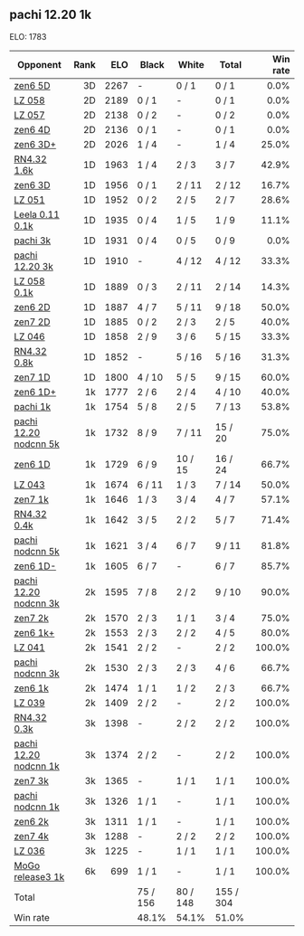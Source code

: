 ## pachi 12.20 1k ##

ELO: 1783

Opponent | Rank | ELO | Black | White | Total | Win rate
---------|-----:|----:|-------|-------|-------|-------:
[zen6 5D](zen6%205D.md) | 3D | 2267 | - | 0 / 1 | 0 / 1 | 0.0%
[LZ 058](LZ%20058.md) | 2D | 2189 | 0 / 1 | - | 0 / 1 | 0.0%
[LZ 057](LZ%20057.md) | 2D | 2138 | 0 / 2 | - | 0 / 2 | 0.0%
[zen6 4D](zen6%204D.md) | 2D | 2136 | 0 / 1 | - | 0 / 1 | 0.0%
[zen6 3D+](zen6%203D+.md) | 2D | 2026 | 1 / 4 | - | 1 / 4 | 25.0%
[RN4.32 1.6k](RN4.32%201.6k.md) | 1D | 1963 | 1 / 4 | 2 / 3 | 3 / 7 | 42.9%
[zen6 3D](zen6%203D.md) | 1D | 1956 | 0 / 1 | 2 / 11 | 2 / 12 | 16.7%
[LZ 051](LZ%20051.md) | 1D | 1952 | 0 / 2 | 2 / 5 | 2 / 7 | 28.6%
[Leela 0.11 0.1k](Leela%200.11%200.1k.md) | 1D | 1935 | 0 / 4 | 1 / 5 | 1 / 9 | 11.1%
[pachi 3k](pachi%203k.md) | 1D | 1931 | 0 / 4 | 0 / 5 | 0 / 9 | 0.0%
[pachi 12.20 3k](pachi%2012.20%203k.md) | 1D | 1910 | - | 4 / 12 | 4 / 12 | 33.3%
[LZ 058 0.1k](LZ%20058%200.1k.md) | 1D | 1889 | 0 / 3 | 2 / 11 | 2 / 14 | 14.3%
[zen6 2D](zen6%202D.md) | 1D | 1887 | 4 / 7 | 5 / 11 | 9 / 18 | 50.0%
[zen7 2D](zen7%202D.md) | 1D | 1885 | 0 / 2 | 2 / 3 | 2 / 5 | 40.0%
[LZ 046](LZ%20046.md) | 1D | 1858 | 2 / 9 | 3 / 6 | 5 / 15 | 33.3%
[RN4.32 0.8k](RN4.32%200.8k.md) | 1D | 1852 | - | 5 / 16 | 5 / 16 | 31.3%
[zen7 1D](zen7%201D.md) | 1D | 1800 | 4 / 10 | 5 / 5 | 9 / 15 | 60.0%
[zen6 1D+](zen6%201D+.md) | 1k | 1777 | 2 / 6 | 2 / 4 | 4 / 10 | 40.0%
[pachi 1k](pachi%201k.md) | 1k | 1754 | 5 / 8 | 2 / 5 | 7 / 13 | 53.8%
[pachi 12.20 nodcnn 5k](pachi%2012.20%20nodcnn%205k.md) | 1k | 1732 | 8 / 9 | 7 / 11 | 15 / 20 | 75.0%
[zen6 1D](zen6%201D.md) | 1k | 1729 | 6 / 9 | 10 / 15 | 16 / 24 | 66.7%
[LZ 043](LZ%20043.md) | 1k | 1674 | 6 / 11 | 1 / 3 | 7 / 14 | 50.0%
[zen7 1k](zen7%201k.md) | 1k | 1646 | 1 / 3 | 3 / 4 | 4 / 7 | 57.1%
[RN4.32 0.4k](RN4.32%200.4k.md) | 1k | 1642 | 3 / 5 | 2 / 2 | 5 / 7 | 71.4%
[pachi nodcnn 5k](pachi%20nodcnn%205k.md) | 1k | 1621 | 3 / 4 | 6 / 7 | 9 / 11 | 81.8%
[zen6 1D-](zen6%201D-.md) | 1k | 1605 | 6 / 7 | - | 6 / 7 | 85.7%
[pachi 12.20 nodcnn 3k](pachi%2012.20%20nodcnn%203k.md) | 2k | 1595 | 7 / 8 | 2 / 2 | 9 / 10 | 90.0%
[zen7 2k](zen7%202k.md) | 2k | 1570 | 2 / 3 | 1 / 1 | 3 / 4 | 75.0%
[zen6 1k+](zen6%201k+.md) | 2k | 1553 | 2 / 3 | 2 / 2 | 4 / 5 | 80.0%
[LZ 041](LZ%20041.md) | 2k | 1541 | 2 / 2 | - | 2 / 2 | 100.0%
[pachi nodcnn 3k](pachi%20nodcnn%203k.md) | 2k | 1530 | 2 / 3 | 2 / 3 | 4 / 6 | 66.7%
[zen6 1k](zen6%201k.md) | 2k | 1474 | 1 / 1 | 1 / 2 | 2 / 3 | 66.7%
[LZ 039](LZ%20039.md) | 2k | 1409 | 2 / 2 | - | 2 / 2 | 100.0%
[RN4.32 0.3k](RN4.32%200.3k.md) | 3k | 1398 | - | 2 / 2 | 2 / 2 | 100.0%
[pachi 12.20 nodcnn 1k](pachi%2012.20%20nodcnn%201k.md) | 3k | 1374 | 2 / 2 | - | 2 / 2 | 100.0%
[zen7 3k](zen7%203k.md) | 3k | 1365 | - | 1 / 1 | 1 / 1 | 100.0%
[pachi nodcnn 1k](pachi%20nodcnn%201k.md) | 3k | 1326 | 1 / 1 | - | 1 / 1 | 100.0%
[zen6 2k](zen6%202k.md) | 3k | 1311 | 1 / 1 | - | 1 / 1 | 100.0%
[zen7 4k](zen7%204k.md) | 3k | 1288 | - | 2 / 2 | 2 / 2 | 100.0%
[LZ 036](LZ%20036.md) | 3k | 1225 | - | 1 / 1 | 1 / 1 | 100.0%
[MoGo release3 1k](MoGo%20release3%201k.md) | 6k | 699 | 1 / 1 | - | 1 / 1 | 100.0%
Total | | | 75 / 156 | 80 / 148 | 155 / 304 | 
Win rate| | | 48.1% | 54.1% | 51.0% | 
